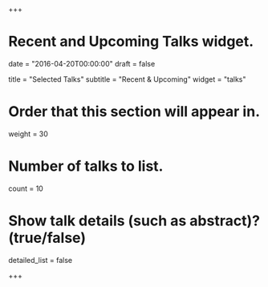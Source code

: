 +++
# Recent and Upcoming Talks widget.

date = "2016-04-20T00:00:00"
draft = false

title = "Selected Talks"
subtitle = "Recent & Upcoming"
widget = "talks"

# Order that this section will appear in.
weight = 30

# Number of talks to list.
count = 10

# Show talk details (such as abstract)? (true/false)
detailed_list = false

+++

